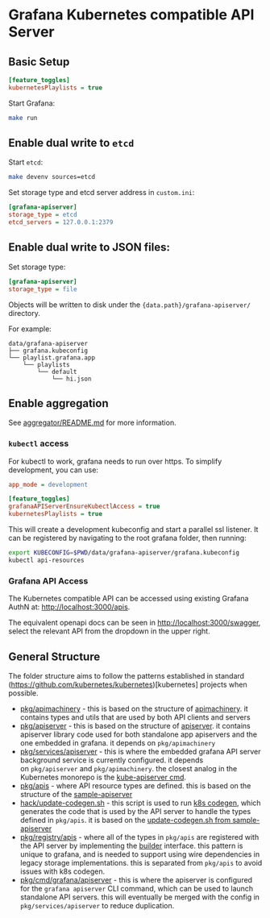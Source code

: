 # Grafana Kubernetes compatible API Server

## Basic Setup

```ini
[feature_toggles]
kubernetesPlaylists = true
```

Start Grafana:

```bash
make run
```

## Enable dual write to `etcd`

Start `etcd`:
```bash
make devenv sources=etcd
```

Set storage type and etcd server address in `custom.ini`:

```ini
[grafana-apiserver]
storage_type = etcd
etcd_servers = 127.0.0.1:2379
```

## Enable dual write to JSON files:

Set storage type:

```ini
[grafana-apiserver]
storage_type = file
```

Objects will be written to disk under the `{data.path}/grafana-apiserver/` directory.

For example:

```
data/grafana-apiserver
├── grafana.kubeconfig
└── playlist.grafana.app
    └── playlists
        └── default
            └── hi.json
```

## Enable aggregation

See [aggregator/README.md](./aggregator/README.md) for more information.

### `kubectl` access

For kubectl to work, grafana needs to run over https.  To simplify development, you can use:

```ini
app_mode = development

[feature_toggles]
grafanaAPIServerEnsureKubectlAccess = true 
kubernetesPlaylists = true
```

This will create a development kubeconfig and start a parallel ssl listener.  It can be registered by
navigating to the root grafana folder, then running:
```bash
export KUBECONFIG=$PWD/data/grafana-apiserver/grafana.kubeconfig
kubectl api-resources
```

### Grafana API Access

The Kubernetes compatible API can be accessed using existing Grafana AuthN at: [http://localhost:3000/apis](http://localhost:3000/apis).

The equivalent openapi docs can be seen in [http://localhost:3000/swagger](http://localhost:3000/swagger), 
select the relevant API from the dropdown in the upper right.

## General Structure

The folder structure aims to follow the patterns established in standard (https://github.com/kubernetes/kubernetes)[kubernetes] projects when possible.

* [pkg/apimachinery](/pkg/apimachinery) - this is based on the structure of [apimachinery](https://github.com/kubernetes/apimachinery). it contains types and utils that are used by both API clients and servers
* [pkg/apiserver](/pkg/apiserver) - this is based on the structure of [apiserver](https://github.com/kubernetes/apiserver). it contains apiserver library code used for both standalone app apiservers and the one embedded in grafana. it depends on `pkg/apimachinery`
* [pkg/services/apiserver](/pkg/services/apiserver) - this is where the embedded grafana API server background service is currently configured. it depends on `pkg/apiserver` and `pkg/apimachinery`. the closest analog in the Kubernetes monorepo is the [kube-apiserver cmd](https://github.com/kubernetes/kubernetes/tree/master/cmd/kube-apiserver/app).
* [pkg/apis](/pkg/apis) - where API resource types are defined. this is based on the structure of the [sample-apiserver](https://github.com/kubernetes/sample-apiserver/tree/master/pkg/apis)
* [hack/update-codegen.sh](/hack#kubernetes-hack-alert) - this script is used to run [k8s codegen](https://github.com/kubernetes/code-generator/), which generates the code that is used by the API server to handle the types defined in `pkg/apis`. it is based on the [update-codegen.sh from sample-apiserver](https://github.com/kubernetes/sample-apiserver/blob/master/hack/update-codegen.sh)
* [pkg/registry/apis](/pkg/registry/apis) - where all of the types in `pkg/apis` are registered with the API server by implementing the [builder](/pkg/services/apiserver/builder/common.go#L18) interface. this pattern is unique to grafana, and is needed to support using wire dependencies in legacy storage implementations. this is separated from `pkg/apis` to avoid issues with k8s codegen.
* [pkg/cmd/grafana/apiserver](/pkg/cmd/grafana/apiserver) - this is where the apiserver is configured for the `grafana apiserver` CLI command, which can be used to launch standalone API servers. this will eventually be merged with the config in `pkg/services/apiserver` to reduce duplication.